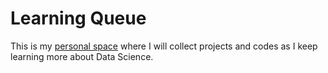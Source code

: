# Learning Queue

This is my [personal space](https://jacoporepossi.github.io/learningq/?utm_source=github&utm_medium=social&utm_campaign=github) where I will collect projects and codes as I keep learning more about Data Science.
